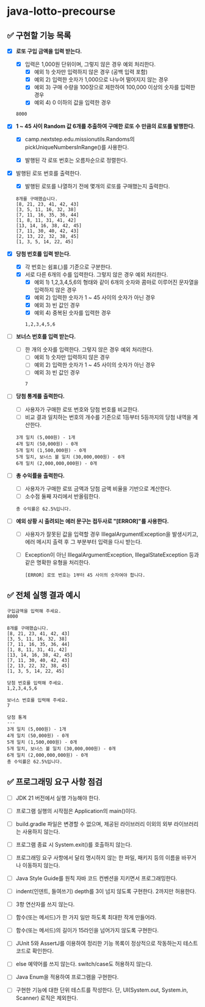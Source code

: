 # java-lotto-precourse

## ✅ 구현할 기능 목록

- [x] **로또 구입 금액을 입력 받는다.**
  - [x] 입력은 1,000원 단위이며, 그렇지 않은 경우 예외 처리한다.
    - [x] 예외 1) 숫자만 입력하지 않은 경우 (공백 입력 포함)
    - [X] 예외 2) 입력한 숫자가 1,000으로 나누어 떨어지지 않는 경우
    - [x] 예외 3) 구매 수량을 100장으로 제한하여 100,000 이상의 숫자를 입력한 경우
    - [x] 예외 4) 0 이하의 값을 입력한 경우
  ```text
  8000 
  ```

- [x] **1 ~ 45 사이 Random 값 6개를 추출하여 구매한 로또 수 만큼의 로또를 발행한다.**
    - [x] camp.nextstep.edu.missionutils.Randoms의 pickUniqueNumbersInRange()를 사용한다.
    - [x] 발행된 각 로또 번호는 오름차순으로 정렬한다.

  
- [x] 발행된 로또 번호를 출력한다.
  - [x] 발행된 로또를 나열하기 전에 몇개의 로또를 구매했는지 출력한다.
  ```text
  8개를 구매했습니다.
  [8, 21, 23, 41, 42, 43]
  [3, 5, 11, 16, 32, 38]
  [7, 11, 16, 35, 36, 44]
  [1, 8, 11, 31, 41, 42]
  [13, 14, 16, 38, 42, 45]
  [7, 11, 30, 40, 42, 43]
  [2, 13, 22, 32, 38, 45]
  [1, 3, 5, 14, 22, 45]
  ```

- [x] **당첨 번호를 입력 받는다.**
  - [x] 각 번호는 쉼표(,)를 기준으로 구분한다.
  - [x] 서로 다른 6개의 수를 입력한다. 그렇지 않은 경우 예외 처리한다.
    - [x] 예외 1) 1,2,3,4,5,6의 형태와 같이 6개의 숫자와 콤마로 이루어진 문자열을 입력하지 않은 경우
    - [x] 예외 2) 입력한 숫자가 1 ~ 45 사이의 숫자가 아닌 경우
    - [x] 예외 3) 빈 값인 경우
    - [x] 예외 4) 중복된 숫자를 입력한 경우
    ```text
    1,2,3,4,5,6
    ```

- [ ] **보너스 번호를 입력 받는다.**
  - [ ] 한 개의 숫자를 입력한다. 그렇지 않은 경우 예외 처리한다.
    - [ ] 예외 1) 숫자만 입력하지 않은 경우
    - [ ] 예외 2) 입력한 숫자가 1 ~ 45 사이의 숫자가 아닌 경우
    - [ ] 예외 3) 빈 값인 경우
    ```text
    7
    ```

- [ ] **당첨 통계를 출력한다.**
  - [ ] 사용자가 구매한 로또 번호와 당첨 번호를 비교한다.
  - [ ] 비교 결과 일치하는 번호의 개수를 기준으로 1등부터 5등까지의 당첨 내역을 계산한다.
  ```text
  3개 일치 (5,000원) - 1개
  4개 일치 (50,000원) - 0개
  5개 일치 (1,500,000원) - 0개
  5개 일치, 보너스 볼 일치 (30,000,000원) - 0개
  6개 일치 (2,000,000,000원) - 0개
  ```

- [ ] **총 수익률을 출력한다.**
  - [ ] 사용자가 구매한 로또 금액과 당첨 금액 비율을 기반으로 계산한다.
  - [ ] 소수점 둘째 자리에서 반올림한다.
  ```text
  총 수익률은 62.5%입니다. 
  ```

- [ ] **예외 상황 시 출려되는 에러 문구는 접두사로 "[ERROR]"를 사용한다.**
  - [ ] 사용자가 잘못된 값을 입력할 경우 IllegalArgumentException을 발생시키고, 에러 메시지 출력 후 그 부분부터 입력을 다시 받는다.
  - [ ] Exception이 아닌 IllegalArgumentException, IllegalStateException 등과 같은 명확한 유형을 처리한다.
    ```text
    [ERROR] 로또 번호는 1부터 45 사이의 숫자여야 합니다.
    ```


## ✅ 전체 실행 결과 예시

```text
구입금액을 입력해 주세요.
8000

8개를 구매했습니다.
[8, 21, 23, 41, 42, 43] 
[3, 5, 11, 16, 32, 38] 
[7, 11, 16, 35, 36, 44] 
[1, 8, 11, 31, 41, 42] 
[13, 14, 16, 38, 42, 45] 
[7, 11, 30, 40, 42, 43] 
[2, 13, 22, 32, 38, 45] 
[1, 3, 5, 14, 22, 45]

당첨 번호를 입력해 주세요.
1,2,3,4,5,6

보너스 번호를 입력해 주세요.
7

당첨 통계
---
3개 일치 (5,000원) - 1개
4개 일치 (50,000원) - 0개
5개 일치 (1,500,000원) - 0개
5개 일치, 보너스 볼 일치 (30,000,000원) - 0개
6개 일치 (2,000,000,000원) - 0개
총 수익률은 62.5%입니다.
```

## ✅ 프로그래밍 요구 사항 점검

- [ ] JDK 21 버전에서 실행 가능해야 한다.
- [ ] 프로그램 실행의 시작점은 Application의 main()이다.
- [ ] build.gradle 파일은 변경할 수 없으며, 제공된 라이브러리 이외의 외부 라이브러리는 사용하지 않는다.
- [ ] 프로그램 종료 시 System.exit()를 호출하지 않는다.
- [ ] 프로그래밍 요구 사항에서 달리 명시하지 않는 한 파일, 패키지 등의 이름을 바꾸거나 이동하지 않는다.
- [ ] Java Style Guide를 원칙 자바 코드 컨벤션을 지키면서 프로그래밍한다.


- [ ] indent(인덴트, 들여쓰기) depth를 3이 넘지 않도록 구현한다. 2까지만 허용한다.
- [ ] 3항 연산자를 쓰지 않는다.
- [ ] 함수(또는 메서드)가 한 가지 일만 하도록 최대한 작게 만들어라.
- [ ] 함수(또는 메서드)의 길이가 15라인을 넘어가지 않도록 구현한다.
- [ ] JUnit 5와 AssertJ를 이용하여 정리한 기능 목록이 정상적으로 작동하는지 테스트 코드로 확인한다.


- [ ] else 예약어를 쓰지 않는다. switch/case도 허용하지 않는다.
- [ ] Java Enum을 적용하여 프로그램을 구현한다.
- [ ] 구현한 기능에 대한 단위 테스트를 작성한다. 단, UI(System.out, System.in, Scanner) 로직은 제외한다.
